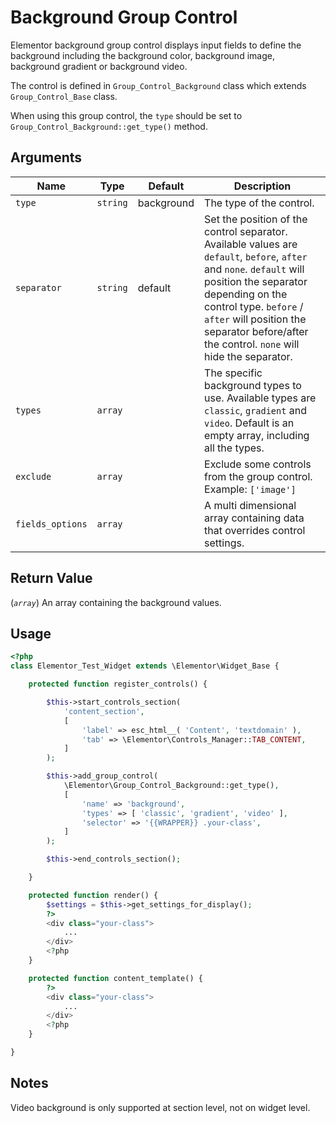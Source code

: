 # Background Group Control

Elementor background group control displays input fields to define the background including the background color, background image, background gradient or background video.

The control is defined in `Group_Control_Background` class which extends `Group_Control_Base` class.

When using this group control, the `type` should be set to `Group_Control_Background::get_type()` method.

## Arguments

<table>
	<thead>
		<tr>
			<th>Name</th>
			<th>Type</th>
			<th>Default</th>
			<th>Description</th>
		</tr>
	</thead>
	<tbody>
		<tr>
			<td><code>type</code></td>
			<td><code>string</code></td>
			<td>background</td>
			<td>The type of the control.</td>
		</tr>
		<tr>
			<td><code>separator</code></td>
			<td><code>string</code></td>
			<td>default</td>
			<td>Set the position of the control separator. Available values are <code>default</code>, <code>before</code>, <code>after</code> and <code>none</code>. <code>default</code> will position the separator depending on the control type. <code>before</code> / <code>after</code> will position the separator before/after the control. <code>none</code> will hide the separator.</td>
		</tr>
		<tr>
			<td><code>types</code></td>
			<td><code>array</code></td>
			<td></td>
			<td>The specific background types to use. Available types are <code>classic</code>, <code>gradient</code> and <code>video</code>. Default is an empty array, including all the types.</td>
		</tr>
		<tr>
			<td><code>exclude</code></td>
			<td><code>array</code></td>
			<td></td>
			<td>Exclude some controls from the group control. Example: <code>['image']</code></td>
		</tr>
		<tr>
			<td><code>fields_options</code></td>
			<td><code>array</code></td>
			<td></td>
			<td>A multi dimensional array containing data that overrides control settings.</td>
		</tr>
	</tbody>
</table>

## Return Value

(_`array`_) An array containing the background values.

## Usage

```php {14-21,30-32,38-40}
<?php
class Elementor_Test_Widget extends \Elementor\Widget_Base {

	protected function register_controls() {

		$this->start_controls_section(
			'content_section',
			[
				'label' => esc_html__( 'Content', 'textdomain' ),
				'tab' => \Elementor\Controls_Manager::TAB_CONTENT,
			]
		);

		$this->add_group_control(
			\Elementor\Group_Control_Background::get_type(),
			[
				'name' => 'background',
				'types' => [ 'classic', 'gradient', 'video' ],
				'selector' => '{{WRAPPER}} .your-class',
			]
		);

		$this->end_controls_section();

	}

	protected function render() {
		$settings = $this->get_settings_for_display();
		?>
		<div class="your-class">
			...
		</div>
		<?php
	}

	protected function content_template() {
		?>
		<div class="your-class">
			...
		</div>
		<?php
	}

}
```

## Notes

Video background is only supported at section level, not on widget level.

